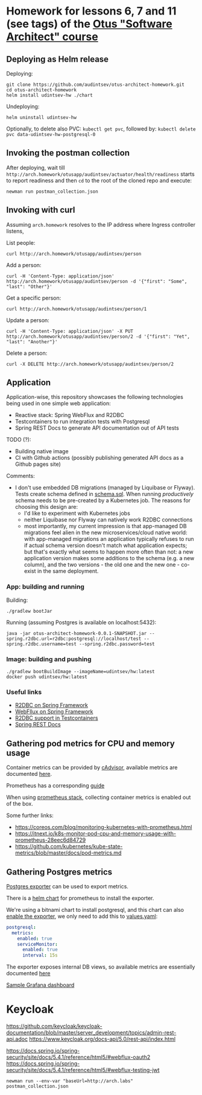 # Homework for lessons 6, 7 and 11 (see tags) of the [Otus "Software Architect" course](https://otus.ru/lessons/arhitektor-po/) 

## Deploying as Helm release

Deploying:
```
git clone https://github.com/audintsev/otus-architect-homework.git
cd otus-architect-homework
helm install udintsev-hw ./chart
```

Undeploying:
```
helm uninstall udintsev-hw
```

Optionally, to delete also PVC: `kubectl get pvc`, followed by: `kubectl delete pvc data-udintsev-hw-postgresql-0`


## Invoking the postman collection

After deploying, wait till `http://arch.homework/otusapp/audintsev/actuator/health/readiness`
starts to report readiness and then `cd` to the root of the cloned repo and execute:
```
newman run postman_collection.json 
```

## Invoking with curl

Assuming `arch.homework` resolves to the IP address where Ingress controller listens,

List people:
```
curl http://arch.homework/otusapp/audintsev/person
```

Add a person:
```
curl -H 'Content-Type: application/json' http://arch.homework/otusapp/audintsev/person -d '{"first": "Some", "last": "Other"}'
```

Get a specific person:
```
curl http://arch.homework/otusapp/audintsev/person/1
```

Update a person:
```
curl -H 'Content-Type: application/json' -X PUT http://arch.homework/otusapp/audintsev/person/2 -d '{"first": "Yet", "last": "Another"}'
```

Delete a person:
```
curl -X DELETE http://arch.homework/otusapp/audintsev/person/2
```

## Application

Application-wise, this repository showcases the following technologies being used in one simple web application:

* Reactive stack: Spring WebFlux and R2DBC
* Testcontainers to run integration tests with Postgresql
* Spring REST Docs to generate API documentation out of API tests

TODO (?):

* Building native image
* CI with Github actions (possibly publishing generated API docs as a Github pages site)
  
Comments:

* I don't use embedded DB migrations (managed by Liquibase or Flyway). Tests create schema defined in
[schema.sql](src/test/resources/schema.sql). When running _productively_ schema needs to be pre-created
by a Kubernetes job. The reasons for choosing this design are:
  * I'd like to experiment with Kubernetes jobs
  * neither Liquibase nor Flyway can natively work R2DBC connections
  * most importantly, my current impression is that app-managed DB migrations feel alien in the new
microservices/cloud native world: with app-managed migrations an application typically refuses to run if actual schema
version doesn't match what application expects; but that's exactly what seems to happen more often than not:
a new application version makes some additions to the schema (e.g. a new column), and the two versions - the old
one and the new one - co-exist in the same deployment. 

### App: building and running

Building:

```
./gradlew bootJar
```

Running (assuming Postgres is available on localhost:5432):

```
java -jar otus-architect-homework-0.0.1-SNAPSHOT.jar --spring.r2dbc.url=r2dbc:postgresql://localhost/test --spring.r2dbc.username=test --spring.r2dbc.password=test
```

### Image: building and pushing

```
./gradlew bootBuildImage --imageName=udintsev/hw:latest
docker push udintsev/hw:latest
```

### Useful links

* [R2DBC on Spring Framework](https://docs.spring.io/spring-framework/docs/5.3.0-RC2/reference/html/data-access.html#r2dbc)
* [WebFllux on Spring Framework](https://docs.spring.io/spring-framework/docs/5.3.0-RC2/reference/html/web-reactive.html#spring-webflux)
* [R2DBC support in Testcontainers](https://www.testcontainers.org/modules/databases/r2dbc/)
* [Spring REST Docs](https://docs.spring.io/spring-restdocs/docs/current/reference/html5/) 

## Gathering pod metrics for CPU and memory usage

Container metrics can be provided by [cAdvisor](https://github.com/google/cadvisor),
available metrics are documented [here](https://github.com/google/cadvisor/blob/master/docs/storage/prometheus.md).

Prometheus has a corresponding [guide](https://prometheus.io/docs/guides/cadvisor/)

When using [prometheus stack](https://github.com/prometheus-community/helm-charts/tree/main/charts/kube-prometheus-stack),
collecting container metrics is enabled out of the box.

Some further links:
* https://coreos.com/blog/monitoring-kubernetes-with-prometheus.html
* https://itnext.io/k8s-monitor-pod-cpu-and-memory-usage-with-prometheus-28eec6d84729
* https://github.com/kubernetes/kube-state-metrics/blob/master/docs/pod-metrics.md

## Gathering Postgres metrics

[Postgres exporter](https://github.com/wrouesnel/postgres_exporter) can be used to export metrics.

There is a [helm chart](https://github.com/prometheus-community/helm-charts/tree/main/charts/prometheus-postgres-exporter)
for prometheus to install the exporter.

We're using a bitnami chart to install postgresql, and this chart can also
[enable the exporter](https://github.com/bitnami/charts/tree/master/bitnami/postgresql#metrics),
we only need to add this to [values.yaml](chart/values.yaml):

```yaml
postgresql:
  metrics:
    enabled: true
    serviceMonitor:
      enabled: true
      interval: 15s
```

The exporter exposes internal DB views, so available
metrics are essentially documented [here](https://www.postgresql.org/docs/9.2/monitoring-stats.html)

[Sample Grafana dashboard](https://grafana.com/grafana/dashboards/9628)

# Keycloak

https://github.com/keycloak/keycloak-documentation/blob/master/server_development/topics/admin-rest-api.adoc
https://www.keycloak.org/docs-api/5.0/rest-api/index.html

https://docs.spring.io/spring-security/site/docs/5.4.1/reference/html5/#webflux-oauth2
https://docs.spring.io/spring-security/site/docs/5.4.1/reference/html5/#webflux-testing-jwt

```
newman run --env-var "baseUrl=http://arch.labs" postman_collection.json
```
